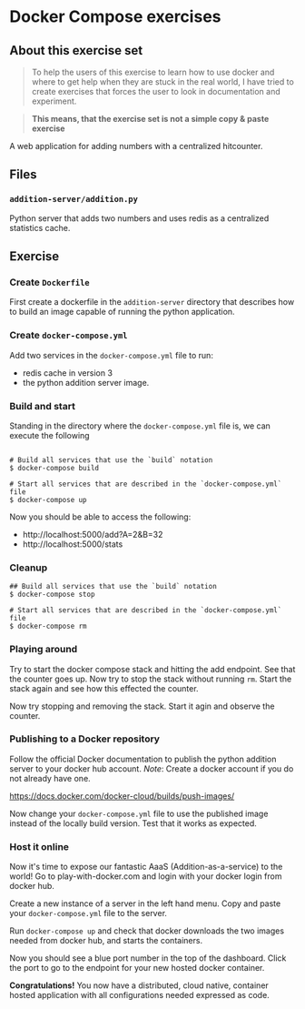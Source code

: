 # Docker Compose exercises

## About this exercise set

> To help the users of this exercise to learn how to use docker and where to get help when they are stuck in the real world, I have tried to create exercises that forces the user to look in documentation and experiment.

> **This means, that the exercise set is not a simple copy & paste exercise**

A web application for adding numbers with a centralized hitcounter.

## Files

### `addition-server/addition.py`

Python server that adds two numbers and uses redis as a centralized statistics cache.

## Exercise

### Create `Dockerfile`

First create a dockerfile in the `addition-server` directory that describes how to build an image capable of running the python application.

### Create `docker-compose.yml`

Add two services in the `docker-compose.yml` file to run:

 - redis cache in version 3
 - the python addition server image.

### Build and start

Standing in the directory where the `docker-compose.yml` file is, we can execute the following

```shell

# Build all services that use the `build` notation
$ docker-compose build

# Start all services that are described in the `docker-compose.yml` file
$ docker-compose up
```

Now you should be able to access the following:

- http://localhost:5000/add?A=2&B=32
- http://localhost:5000/stats

### Cleanup

```shell
## Build all services that use the `build` notation
$ docker-compose stop

# Start all services that are described in the `docker-compose.yml` file
$ docker-compose rm
```

### Playing around

Try to start the docker compose stack and hitting the add endpoint. See that the counter goes up.
Now try to stop the stack without running `rm`. Start the stack again and see how this effected the counter.

Now try stopping and removing the stack. Start it agin and observe the counter.

### Publishing to a Docker repository

Follow the official Docker documentation to publish the python addition server to your docker hub account.
_Note_: Create a docker account if you do not already have one.

https://docs.docker.com/docker-cloud/builds/push-images/

Now change your `docker-compose.yml` file to use the published image instead of the locally build version.
Test that it works as expected.

### Host it online

Now it's time to expose our fantastic AaaS (Addition-as-a-service) to the world!
Go to play-with-docker.com and login with your docker login from docker hub.

Create a new instance of a server in the left hand menu. Copy and paste your `docker-compose.yml` file to the server.

Run `docker-compose up` and check that docker downloads the two images needed from docker hub, and starts the containers.

Now you should see a blue port number in the top of the dashboard. Click the port to go to the endpoint for your new hosted docker container.

__Congratulations!__ You now have a distributed, cloud native, container hosted application with all configurations needed expressed as code.
